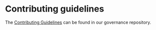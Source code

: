 # Contributing guidelines

The [Contributing Guidelines](https://github.com/etf-validator/governance/blob/master/TOR/Contribution.md) can be found in our governance repository.
